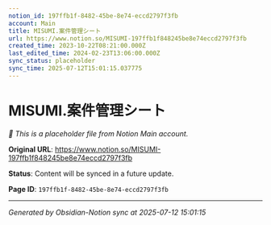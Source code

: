 ```yaml
---
notion_id: 197ffb1f-8482-45be-8e74-eccd2797f3fb
account: Main
title: MISUMI.案件管理シート
url: https://www.notion.so/MISUMI-197ffb1f848245be8e74eccd2797f3fb
created_time: 2023-10-22T08:21:00.000Z
last_edited_time: 2024-02-23T13:06:00.000Z
sync_status: placeholder
sync_time: 2025-07-12T15:01:15.037775
---
```


# MISUMI.案件管理シート

*🔄 This is a placeholder file from Notion Main account.*

**Original URL**: https://www.notion.so/MISUMI-197ffb1f848245be8e74eccd2797f3fb

**Status**: Content will be synced in a future update.

**Page ID**: `197ffb1f-8482-45be-8e74-eccd2797f3fb`

---

*Generated by Obsidian-Notion sync at 2025-07-12 15:01:15*
